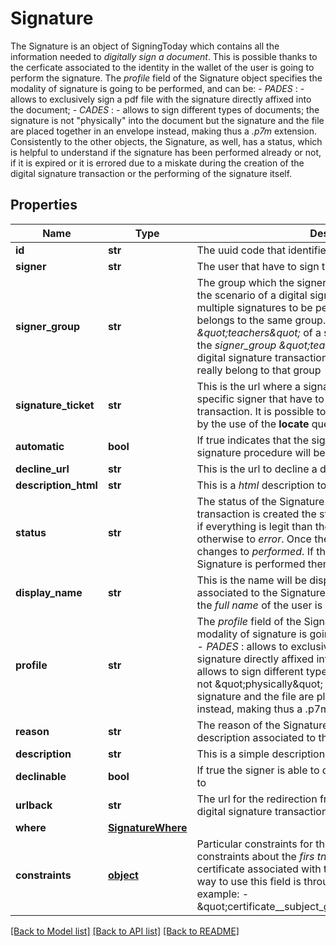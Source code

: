 # Signature

The Signature is an object of SigningToday which contains all the information needed to _digitally sign a document_. This is possible thanks to the cerficate associated to the identity in the wallet of the user is going to perform the signature. The _profile_ field of the Signature object specifies the modality of signature is going to be performed, and can be:   - _PADES_ :     - allows to exclusively sign a pdf file with the signature     directly affixed into the document;   - _CADES_ :     - allows to sign different types of documents; the signature     is not \"physically\" into the document but the signature and the file     are placed together in an envelope instead, making thus a _.p7m_     extension.  Consistently to the other objects, the Signature, as well, has a status, which is helpful to understand if the signature has been performed already or not, if it is expired or it is errored due to a miskate during the creation of the digital signature transaction or the performing of the signature itself. 
## Properties
Name | Type | Description | Notes
------------ | ------------- | ------------- | -------------
**id** | **str** | The uuid code that identifies the Signature | [optional] 
**signer** | **str** | The user that have to sign the digital signature transaction | [optional] 
**signer_group** | **str** | The group which the signer belongs. This field is used in the scenario of a digital signature transaction that has multiple signatures to be performed, where the signers belongs to the same group. Let&#39;s think to the group _\&quot;teachers\&quot;_ of a school. Thus is possible to add the _signer_group_ _\&quot;teachers\&quot;_ as signers of the digital signature transaction without worrying about who really belong to that group | [optional] 
**signature_ticket** | **str** | This is the url where a signature tray is predisposed for a specific signer that have to sign a specific digital signature transaction. It is possible to set the signature tray language by the use of the **locate** query string - e.g. *?locate&#x3D;en*  | [optional] 
**automatic** | **bool** | If true indicates that the signer is an _automatic_ one, thus the signature procedure will be different from a regular signer | [optional] 
**decline_url** | **str** | This is the url to decline a digital signature transaction | [optional] 
**description_html** | **str** | This is a _html_ description to attach with the Signature | [optional] 
**status** | **str** | The status of the Signature. As the digital signature transaction is created the status of the Signature is _waiting_, if everything is legit than the status changes to _pending_, otherwise to _error_. Once the Signature is made the status changes to _performed_. If the DST expires before the Signature is performed then the status changes to _expired_ | [optional] 
**display_name** | **str** | This is the name will be displayed on the signature tray associated to the Signature has to be performed. Usually is the _full name_ of the user is going to sign | [optional] 
**profile** | **str** | The _profile_ field of the Signature object specifies the modality of signature is going to be performed, and can be:   - _PADES_ : allows to exclusively sign a pdf file with the signature     directly affixed into the document;   - _CADES_ : allows to sign different types of documents; the signature     is not \&quot;physically\&quot; into the document but the signature and the file     are placed together in an envelope instead, making thus a .p7m extension.  | [optional] 
**reason** | **str** | The reason of the Signature, or rather a motivational description associated to the Signature | [optional] 
**description** | **str** | This is a simple description to attach with the Signature | [optional] 
**declinable** | **bool** | If true the signer is able to decline the Signature if he wants to | [optional] 
**urlback** | **str** | The url for the redirection from Signature tray when the digital signature transaction is completed or annulled | [optional] 
**where** | [**SignatureWhere**](SignatureWhere.md) |  | [optional] 
**constraints** | [**object**](.md) | Particular constraints for the Signature. For example constraints about the _firs tname_ or _last name_ of the certificate associated with the identity is going to sign. The way to use this field is through the _django lookups_, for example:   - \&quot;certificate__subject_givenName__iexact&#x3D;JOHN\&quot;  | [optional] 

[[Back to Model list]](../README.md#documentation-for-models) [[Back to API list]](../README.md#documentation-for-api-endpoints) [[Back to README]](../README.md)


